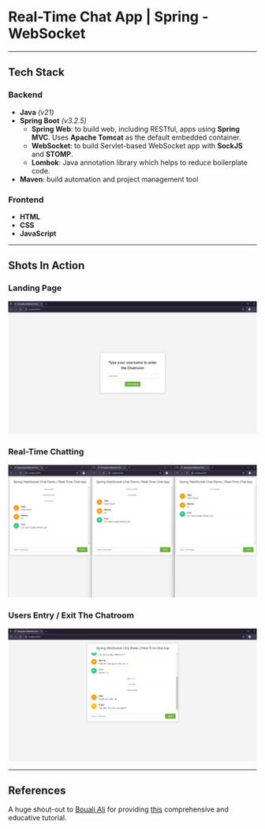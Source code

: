 # Real-Time Chat App | Spring - WebSocket

---
## Tech Stack
### Backend 
- **Java** *(v21)*
- **Spring Boot** *(v3.2.5)*
  - **Spring Web**: to build web, including RESTful, apps using **Spring MVC**. Uses **Apache Tomcat** as the default embedded container. 
  - **WebSocket**: to build Servlet-based WebSocket app with **SockJS** and **STOMP**.
  - **Lombok**: Java annotation library which helps to reduce boilerplate code.
- **Maven**: build automation and project management tool
### Frontend
- **HTML**
- **CSS**
- **JavaScript**

---
## Shots In Action
### Landing Page
![](screenshots/landing-page.png)
### Real-Time Chatting
![](screenshots/real-time-chat.png)
### Users Entry / Exit The Chatroom 
![](screenshots/exits-and-entries.png)

---
## References
A huge shout-out to [Bouali Ali](https://youtube.com/@BoualiAli) for providing [this](https://youtu.be/TywlS9iAZCM) comprehensive and educative tutorial. 